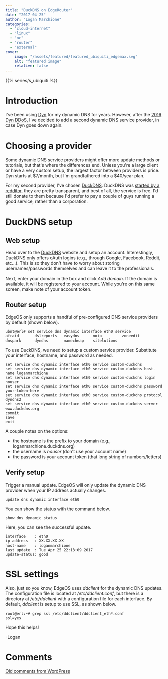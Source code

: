 ```yaml
---
title: "DuckDNS on EdgeRouter"
date: "2017-04-25"
author: "Logan Marchione"
categories: 
  - "cloud-internet"
  - "linux"
  - "oc"
  - "router"
  - "external"
cover:
    image: "/assets/featured/featured_ubiquiti_edgemax.svg"
    alt: "featured image"
    relative: false
---
```


{{% series/s_ubiquiti %}}

# Introduction

I've been using [Dyn](https://dyn.com/) for my dynamic DNS for years. However, after the [2016 Dyn DDoS](https://en.wikipedia.org/wiki/2016_Dyn_cyberattack), I've decided to add a second dynamic DNS service provider, in case Dyn goes down again.

# Choosing a provider

Some dynamic DNS service providers might offer more update methods or tutorials, but that's where the differences end. Unless you're a large client or have a very custom setup, the largest factor between providers is price. Dyn starts at $7/month, but I'm grandfathered into a $40/year plan.

For my second provider, I've chosen [DuckDNS](https://www.duckdns.org/). DuckDNS was [started by a redditor](https://www.reddit.com/r/raspberry_pi/comments/1mqb9f/duckdns_a_free_ddns_just_got_better_bring_on_the/), they are pretty transparent, and best of all, the service is free. I'd still donate to them because I'd prefer to pay a couple of guys running a good service, rather than a corporation.

# DuckDNS setup

## Web setup

Head over to the [DuckDNS](https://www.duckdns.org/) website and setup an account. Interestingly, DuckDNS only offers oAuth logins (e.g., through Google, Facebook, Reddit, etc...). This is so they don't have to worry about storing usernames/passwords themselves and can leave it to the professionals.

Next, enter your domain in the box and click _Add domain_. If the domain is available, it will be registered to your account. While you're on this same screen, make note of your account token.

## Router setup

EdgeOS only supports a handful of pre-configured DNS service providers by default (shown below).

```
ubnt@erl# set service dns dynamic interface eth0 service
afraid       dslreports   easydns      noip         zoneedit
dnspark      dyndns       namecheap    sitelutions
```

To use DuckDNS, we need to setup a custom service provider. Substitute your interface, hostname, and password as needed.

```
set service dns dynamic interface eth0 service custom-duckdns
set service dns dynamic interface eth0 service custom-duckdns host-name loganmarchione
set service dns dynamic interface eth0 service custom-duckdns login nouser
set service dns dynamic interface eth0 service custom-duckdns password your-token-here
set service dns dynamic interface eth0 service custom-duckdns protocol dyndns2
set service dns dynamic interface eth0 service custom-duckdns server www.duckdns.org
commit
save
exit
```

A couple notes on the options:

- the hostname is the prefix to your domain (e.g., loganmarchione.duckdns.org)
- the username is _nouser_ (don't use your account name)
- the password is your account token (that long string of numbers/letters)

## Verify setup

Trigger a manual update. EdgeOS will only update the dynamic DNS provider when your IP address actually changes.

```
update dns dynamic interface eth0
```

You can show the status with the command below.

```
show dns dynamic status
```

Here, you can see the successful update.

```
interface    : eth0
ip address   : XX.XX.XX.XX
host-name    : loganmarchione
last update  : Tue Apr 25 22:13:09 2017
update-status: good
```

# SSL settings

Also, just so you know, EdgeOS uses _ddclient_ for the dynamic DNS updates. The configuration file is located at _/etc/ddclient.conf_, but there is a directory at _/etc/ddclient_ with a configuration file for each interface. By default, _ddclient_ is setup to use SSL, as shown below.

```
root@erl:~# grep ssl /etc/ddclient/ddclient_eth*.conf
ssl=yes
```

Hope this helps!

\-Logan

# Comments

[Old comments from WordPress](/2017/04/duckdns-on-edgerouter/comments.txt)